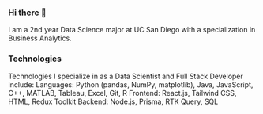 ### Hi there 👋

I am a 2nd year Data Science major at UC San Diego with a specialization in Business Analytics.

### Technologies

Technologies I specialize in as a Data Scientist and Full Stack Developer include:
Languages: Python (pandas, NumPy, matplotlib), Java, JavaScript, C++, MATLAB, Tableau, Excel, Git, R
Frontend: React.js, Tailwind CSS, HTML, Redux Toolkit
Backend: Node.js, Prisma, RTK Query, SQL



<!--
**amallesw/amallesw** is a ✨ _special_ ✨ repository because its `README.md` (this file) appears on your GitHub profile.

Here are some ideas to get you started:

- 🔭 I’m currently working on ...
- 🌱 I’m currently learning ...
- 👯 I’m looking to collaborate on ...
- 🤔 I’m looking for help with ...
- 💬 Ask me about ...
- 📫 How to reach me: ...
- 😄 Pronouns: ...
- ⚡ Fun fact: ...
-->
